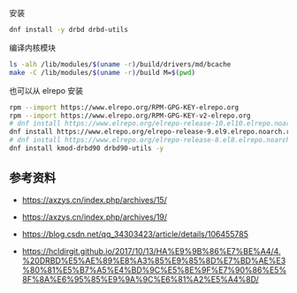 安装

```bash
dnf install -y drbd drbd-utils
```

编译内核模块

```bash
ls -alh /lib/modules/$(uname -r)/build/drivers/md/bcache
make -C /lib/modules/$(uname -r)/build M=$(pwd)
```



也可以从 elrepo 安装

````bash
rpm --import https://www.elrepo.org/RPM-GPG-KEY-elrepo.org
rpm --import https://www.elrepo.org/RPM-GPG-KEY-v2-elrepo.org
# dnf install https://www.elrepo.org/elrepo-release-10.el10.elrepo.noarch.rpm -y
dnf install https://www.elrepo.org/elrepo-release-9.el9.elrepo.noarch.rpm -y
# dnf install https://www.elrepo.org/elrepo-release-8.el8.elrepo.noarch.rpm -y
dnf install kmod-drbd90 drbd90-utils -y
````

## 参考资料

- <https://axzys.cn/index.php/archives/15/>

- <https://axzys.cn/index.php/archives/19/>
- <https://blog.csdn.net/qq_34303423/article/details/106455785>

- <https://hcldirgit.github.io/2017/10/13/HA%E9%9B%86%E7%BE%A4/4.%20DRBD%E5%AE%89%E8%A3%85%E9%85%8D%E7%BD%AE%E3%80%81%E5%B7%A5%E4%BD%9C%E5%8E%9F%E7%90%86%E5%8F%8A%E6%95%85%E9%9A%9C%E6%81%A2%E5%A4%8D/>